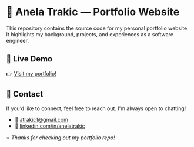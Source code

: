 # 🧸 Anela Trakic — Portfolio Website

This repository contains the source code for my personal portfolio website.  
It highlights my background, projects, and experiences as a software engineer.

## 🌟 Live Demo

👉 [Visit my portfolio!](https://portfolio-5foispewa-anelatrakics-projects.vercel.app/)

## 🌷 Contact

If you’d like to connect, feel free to reach out. I'm always open to chatting!

- 💌 atrakic1@gmail.com
- 🔗 [linkedin.com/in/anelatrakic](https://www.linkedin.com/in/anelatrakic)

⭐️ _Thanks for checking out my portfolio repo!_
